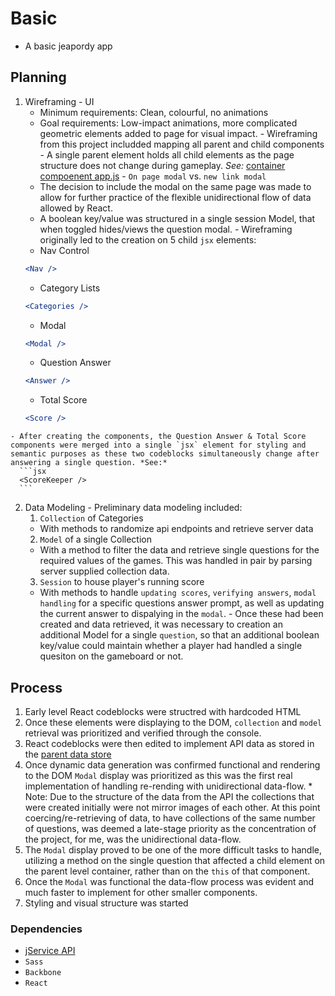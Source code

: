# Basic
- A basic jeapordy app

## Planning
  1. Wireframing
    - UI
      - Minimum requirements: Clean, colourful, no animations
      - Goal requirements: Low-impact animations, more complicated geometric elements added to page for visual impact.
    - Wireframing from this project includded mapping all parent and child components
    - A single parent element holds all child elements as the page structure does not change during gameplay. *See:* [container compoenent app.js](/app/scripts/components/containers/app.js)
    - `On page modal` vs. `new link modal`
      - The decision to include the modal on the same page was made to allow for further practice of the flexible unidirectional flow of data allowed by React.
      - A boolean key/value was structured in a single session Model, that when toggled hides/views the question modal.
    - Wireframing originally led to the creation on 5 child `jsx` elements:
      * Nav Control
      ```jsx
      <Nav />
      ```
      * Category Lists
      ```jsx
      <Categories />
      ```
      * Modal
      ```jsx
      <Modal />
      ```
      * Question Answer
      ```jsx
      <Answer />
      ```
      * Total Score
      ```jsx
      <Score />
      ```
    - After creating the components, the Question Answer & Total Score components were merged into a single `jsx` element for styling and semantic purposes as these two codeblocks simultaneously change after answering a single question. *See:*
      ```jsx
      <ScoreKeeper />
      ```
  2. Data Modeling
    - Preliminary data modeling included:
      1. `Collection` of Categories
        - With methods to randomize api endpoints and retrieve server data
      2. `Model` of a single Collection
        - With a method to filter the data and retrieve single questions for the required values of the games. This was handled in pair by parsing server supplied collection data.
      3. `Session` to house player's running score
        - With methods to handle `updating scores`, `verifying answers`, `modal handling` for a specific questions answer prompt, as well as updating the current answer to dispalying in the `modal`.
    - Once these had been created and data retrieved, it was necessary to creation an additional Model for a single `question`, so that an additional boolean key/value could maintain whether a player had handled a single quesiton on the gameboard or not.

## Process
  1. Early level React codeblocks were structred with hardcoded HTML
  2. Once these elements were displaying to the DOM, `collection` and `model` retrieval was prioritized and verified through the console.
  3. React codeblocks were then edited to implement API data as stored in the [parent data store](/app/store.js)
  4. Once dynamic data generation was confirmed functional and rendering to the DOM `Modal` display was prioritized as this was the first real implementation of handling re-rending with unidirectional data-flow.
    * Note: Due to the structure of the data from the API the collections that were created initially were not mirror images of each other. At this point coercing/re-retrieving of data, to have collections of the same number of questions, was deemed a late-stage priority as the concentration of the project, for me, was the unidirectional data-flow.
  5. The `Modal` display proved to be one of the more difficult tasks to handle, utilizing a method on the single question that affected a child element on the parent level container, rather than on the `this` of that component.
  6. Once the `Modal` was functional the data-flow process was evident and much faster to implement for other smaller components.
  7. Styling and visual structure was started

### Dependencies
- [jService API](http://jservice.io/)
- `Sass`
- `Backbone`
- `React`
